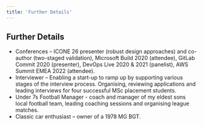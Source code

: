 ```yaml
---
title: 'Further Details'
---
```


## Further Details

- Conferences – ICONE 26 presenter (robust design approaches) and co-author (two-staged validation), Microsoft Build 2020 (attendee), GitLab Commit 2020 (presenter), DevOps Live 2020 & 2021 (panelist), AWS Summit EMEA 2022 (attendee).
- Interviewer – Enabling a start-up to ramp up by supporting various stages of the interview process. Organising, reviewing applications and leading interviews for four successful MSc placement students.
- Under 7s Football Manager - coach and manager of my eldest sons local football team, leading coaching sessions and organising league matches.
- Classic car enthusiast – owner of a 1978 MG BGT.
